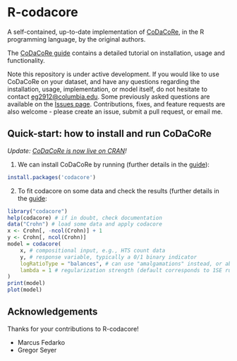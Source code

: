 # R-codacore

A self-contained, up-to-date implementation of [CoDaCoRe](https://doi.org/10.1093/bioinformatics/btab645), in the R programming language, by the original authors.

The [CoDaCoRe guide](https://egr95.github.io/R-codacore/inst/misc/guide.html) contains a detailed tutorial on installation, usage and functionality.

Note this repository is under active development. If you would like to use CoDaCoRe on your dataset, and have any questions regarding the installation, usage, implementation, or model itself, do not hesitate to contact <eg2912@columbia.edu>. Some previously asked questions are available on the [Issues page](https://github.com/egr95/R-codacore/issues).
Contributions, fixes, and feature requests are also welcome - please create an issue, submit a pull request, or email me.

## Quick-start: how to install and run CoDaCoRe

*Update: [CoDaCoRe is now live on CRAN](https://cran.r-project.org/web/packages/codacore/index.html)!*

1. We can install CoDaCoRe by running (further details in the [guide](https://egr95.github.io/R-codacore/inst/misc/guide.html#installation)):

```r
install.packages('codacore')
```

2. To fit codacore on some data and check the results (further details in the [guide](https://egr95.github.io/R-codacore/inst/misc/guide.html#training-the-model):
```r
library("codacore")
help(codacore) # if in doubt, check documentation
data("Crohn") # load some data and apply codacore
x <- Crohn[, -ncol(Crohn)] + 1
y <- Crohn[, ncol(Crohn)]
model = codacore(
    x, # compositional input, e.g., HTS count data 
    y, # response variable, typically a 0/1 binary indicator 
    logRatioType = "balances", # can use "amalgamations" instead, or abbreviations "B" and "A"
    lambda = 1 # regularization strength (default corresponds to 1SE rule) 
)
print(model)
plot(model)
```

## Acknowledgements
Thanks for your contributions to R-codacore!

- Marcus Fedarko
- Gregor Seyer
